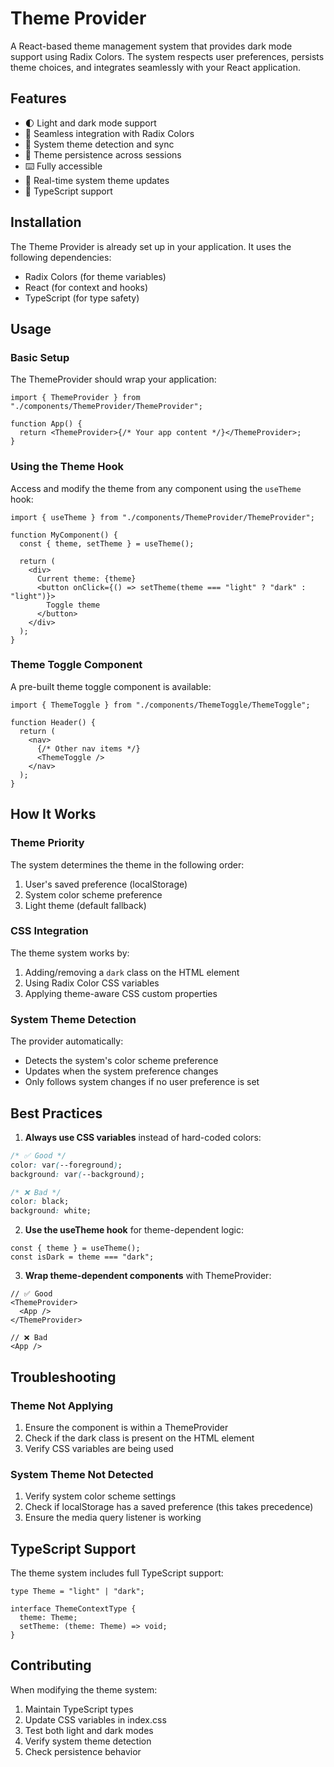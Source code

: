 # Theme Provider

A React-based theme management system that provides dark mode support using Radix Colors. The system respects user preferences, persists theme choices, and integrates seamlessly with your React application.

## Features

- 🌓 Light and dark mode support
- 🎨 Seamless integration with Radix Colors
- 🔄 System theme detection and sync
- 💾 Theme persistence across sessions
- ⌨️ Fully accessible
- 📱 Real-time system theme updates
- 🔧 TypeScript support

## Installation

The Theme Provider is already set up in your application. It uses the following dependencies:

- Radix Colors (for theme variables)
- React (for context and hooks)
- TypeScript (for type safety)

## Usage

### Basic Setup

The ThemeProvider should wrap your application:

```tsx
import { ThemeProvider } from "./components/ThemeProvider/ThemeProvider";

function App() {
  return <ThemeProvider>{/* Your app content */}</ThemeProvider>;
}
```

### Using the Theme Hook

Access and modify the theme from any component using the `useTheme` hook:

```tsx
import { useTheme } from "./components/ThemeProvider/ThemeProvider";

function MyComponent() {
  const { theme, setTheme } = useTheme();

  return (
    <div>
      Current theme: {theme}
      <button onClick={() => setTheme(theme === "light" ? "dark" : "light")}>
        Toggle theme
      </button>
    </div>
  );
}
```

### Theme Toggle Component

A pre-built theme toggle component is available:

```tsx
import { ThemeToggle } from "./components/ThemeToggle/ThemeToggle";

function Header() {
  return (
    <nav>
      {/* Other nav items */}
      <ThemeToggle />
    </nav>
  );
}
```

## How It Works

### Theme Priority

The system determines the theme in the following order:

1. User's saved preference (localStorage)
2. System color scheme preference
3. Light theme (default fallback)

### CSS Integration

The theme system works by:

1. Adding/removing a `dark` class on the HTML element
2. Using Radix Color CSS variables
3. Applying theme-aware CSS custom properties

### System Theme Detection

The provider automatically:

- Detects the system's color scheme preference
- Updates when the system preference changes
- Only follows system changes if no user preference is set

## Best Practices

1. **Always use CSS variables** instead of hard-coded colors:

```css
/* ✅ Good */
color: var(--foreground);
background: var(--background);

/* ❌ Bad */
color: black;
background: white;
```

2. **Use the useTheme hook** for theme-dependent logic:

```tsx
const { theme } = useTheme();
const isDark = theme === "dark";
```

3. **Wrap theme-dependent components** with ThemeProvider:

```tsx
// ✅ Good
<ThemeProvider>
  <App />
</ThemeProvider>

// ❌ Bad
<App />
```

## Troubleshooting

### Theme Not Applying

1. Ensure the component is within a ThemeProvider
2. Check if the dark class is present on the HTML element
3. Verify CSS variables are being used

### System Theme Not Detected

1. Verify system color scheme settings
2. Check if localStorage has a saved preference (this takes precedence)
3. Ensure the media query listener is working

## TypeScript Support

The theme system includes full TypeScript support:

```tsx
type Theme = "light" | "dark";

interface ThemeContextType {
  theme: Theme;
  setTheme: (theme: Theme) => void;
}
```

## Contributing

When modifying the theme system:

1. Maintain TypeScript types
2. Update CSS variables in index.css
3. Test both light and dark modes
4. Verify system theme detection
5. Check persistence behavior
